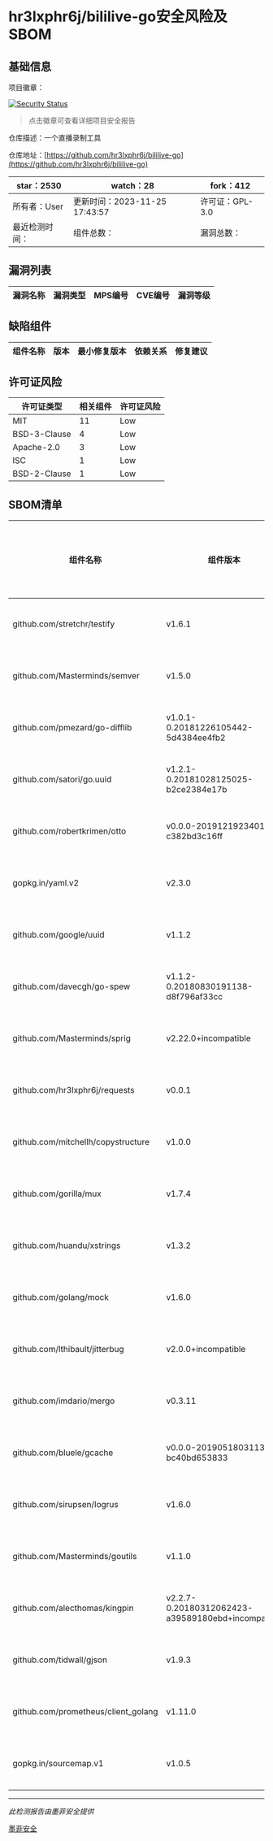 # hr3lxphr6j/bililive-go安全风险及SBOM

## 基础信息

项目徽章：

[![Security Status](https://www.murphysec.com/platform3/v31/badge/1728852756654936064.svg)](https://www.murphysec.com/console/report/1698399137719697408/1728852756654936064)

> 点击徽章可查看详细项目安全报告

仓库描述：一个直播录制工具

仓库地址：[https://github.com/hr3lxphr6j/bililive-go](https://github.com/hr3lxphr6j/bililive-go)

| star：2530 | watch：28 | fork：412 |
| ----------- | -------------- | ------------ |
| 所有者：User | 更新时间：2023-11-25 17:43:57 | 许可证：GPL-3.0 |
| 最近检测时间： | 组件总数： | 漏洞总数： |




## 漏洞列表

| 漏洞名称 | 漏洞类型 | MPS编号 | CVE编号 | 漏洞等级 |
| ------- | ------ | ------- | ------ | ----- |





## 缺陷组件

| 组件名称 | 版本 | 最小修复版本 | 依赖关系 | 修复建议 |
| -------- | ---- | ------------ | -------- | -------- |





## 许可证风险

| 许可证类型 | 相关组件 | 许可证风险 |
| ---------- | -------- | ---------- |
|MIT|11|Low|
|BSD-3-Clause|4|Low|
|Apache-2.0|3|Low|
|ISC|1|Low|
|BSD-2-Clause|1|Low|




## SBOM清单

| 组件名称 | 组件版本 | 是否直接依赖 | 仓库 |
| -------- | -------- | ------------ | ---- |
|github.com/stretchr/testify|v1.6.1|直接依赖|go|
|github.com/Masterminds/semver|v1.5.0|间接依赖|go|
|github.com/pmezard/go-difflib|v1.0.1-0.20181226105442-5d4384ee4fb2|间接依赖|go|
|github.com/satori/go.uuid|v1.2.1-0.20181028125025-b2ce2384e17b|直接依赖|go|
|github.com/robertkrimen/otto|v0.0.0-20191219234010-c382bd3c16ff|直接依赖|go|
|gopkg.in/yaml.v2|v2.3.0|直接依赖|go|
|github.com/google/uuid|v1.1.2|间接依赖|go|
|github.com/davecgh/go-spew|v1.1.2-0.20180830191138-d8f796af33cc|间接依赖|go|
|github.com/Masterminds/sprig|v2.22.0+incompatible|直接依赖|go|
|github.com/hr3lxphr6j/requests|v0.0.1|直接依赖|go|
|github.com/mitchellh/copystructure|v1.0.0|间接依赖|go|
|github.com/gorilla/mux|v1.7.4|直接依赖|go|
|github.com/huandu/xstrings|v1.3.2|间接依赖|go|
|github.com/golang/mock|v1.6.0|直接依赖|go|
|github.com/lthibault/jitterbug|v2.0.0+incompatible|直接依赖|go|
|github.com/imdario/mergo|v0.3.11|间接依赖|go|
|github.com/bluele/gcache|v0.0.0-20190518031135-bc40bd653833|直接依赖|go|
|github.com/sirupsen/logrus|v1.6.0|直接依赖|go|
|github.com/Masterminds/goutils|v1.1.0|间接依赖|go|
|github.com/alecthomas/kingpin|v2.2.7-0.20180312062423-a39589180ebd+incompatible|直接依赖|go|
|github.com/tidwall/gjson|v1.9.3|直接依赖|go|
|github.com/prometheus/client_golang|v1.11.0|直接依赖|go|
|gopkg.in/sourcemap.v1|v1.0.5|间接依赖|go|


------

*此检测报告由墨菲安全提供*

[墨菲安全](www.murphysec.com)